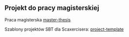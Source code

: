 ## Projekt do pracy magisterskiej

Praca magisterska [master-thesis](https://github.com/dsawa/master-thesis)

Szablony projektów SBT dla Scaxercisera: [project-template](https://github.com/dsawa/project-template)
